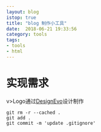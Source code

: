 ```yaml
---
layout: blog
istop: true
title: "blog 制作小工具"
date:  2018-06-21 19:33:56
category: tools
tags:
- tools
- html
---
```


# 实现需求

v>Logo通过<a href="https://www.designevo.com/cn/" title="免费在线logo制作软件">DesignEvo</a>设计制作</div>

```
git rm -r --cached .
git add .
git commit -m 'update .gitignore'

```
